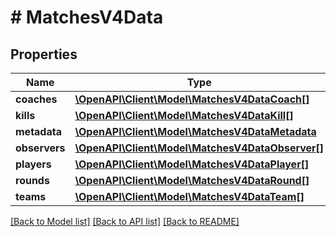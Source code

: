 # # MatchesV4Data

## Properties

Name | Type | Description | Notes
------------ | ------------- | ------------- | -------------
**coaches** | [**\OpenAPI\Client\Model\MatchesV4DataCoach[]**](MatchesV4DataCoach.md) |  |
**kills** | [**\OpenAPI\Client\Model\MatchesV4DataKill[]**](MatchesV4DataKill.md) |  |
**metadata** | [**\OpenAPI\Client\Model\MatchesV4DataMetadata**](MatchesV4DataMetadata.md) |  |
**observers** | [**\OpenAPI\Client\Model\MatchesV4DataObserver[]**](MatchesV4DataObserver.md) |  |
**players** | [**\OpenAPI\Client\Model\MatchesV4DataPlayer[]**](MatchesV4DataPlayer.md) |  |
**rounds** | [**\OpenAPI\Client\Model\MatchesV4DataRound[]**](MatchesV4DataRound.md) |  |
**teams** | [**\OpenAPI\Client\Model\MatchesV4DataTeam[]**](MatchesV4DataTeam.md) |  |

[[Back to Model list]](../../README.md#models) [[Back to API list]](../../README.md#endpoints) [[Back to README]](../../README.md)
